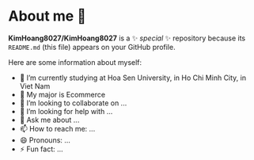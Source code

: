 # About me 👋


**KimHoang8027/KimHoang8027** is a ✨ _special_ ✨ repository because its `README.md` (this file) appears on your GitHub profile.

Here are some information about myself:

- 🔭 I’m currently studying at Hoa Sen University, in Ho Chi Minh City, in Viet Nam
- 🌱 My major is Ecommerce
- 👯 I’m looking to collaborate on ...
- 🤔 I’m looking for help with ...
- 💬 Ask me about ...
- 📫 How to reach me: ...
- 😄 Pronouns: ...
- ⚡ Fun fact: ...

